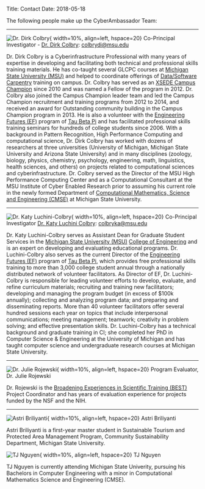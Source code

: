 Title: Contact
Date: 2018-05-18

The following people make up the CyberAmbassador Team:

---

![Dr. Dirk Colbry](//colbrydi.github.io/images/2017Dirk.jpg){ width=10%, align=left, hspace=20}  Co-Principal Investigator - [Dr. Dirk Colbry](//colbrydi.github.io/): colbrydi@msu.edu   

Dr. Dirk Colbry is a Cyberinfrastructure Professional with many years of expertise in developing and facilitating both technical and professional skills training materials. He has co-taught several GLCPC courses at [Michigan State University (MSU)](//msu.edu) and helped to coordinate offerings of [Data/Software Carpentry](//software-carpentry.org/) training on campus. Dr. Colbry has served as an [XSEDE Campus Champion](//www.xsede.org/community-engagement/campus-champions) since 2010 and was named a Fellow of the program in 2012. Dr. Colbry also joined the Campus Champion leader team and led the Campus Champion recruitment and training programs from 2012 to 2014, and received an award for Outstanding community building in the Campus Champion program in 2013. He is also a volunteer with the [Engineering Futures (EF)](//www.tbp.org/memb/ef.cfm) program of [Tau Beta Pi](//www.tbp.org/) and has facilitated professional skills training seminars for hundreds of college students since 2006. With a background in Pattern Recognition, High Performance Computing and computational science, Dr. Dirk Colbry has worked with dozens of researchers at three universities (University of Michigan, Michigan State University and Arizona State University) and in many disciplines (zoology, biology, physics, chemistry, psychology, engineering, math, linguistics, health sciences, and others) on projects related to computational sciences and cyberinfrastructure. Dr. Colbry served as the Director of the MSU High Performance Computing Center and as a Computational Consultant at the MSU Institute of Cyber Enabled Research prior to assuming his current role in the newly formed Department of [Computational Mathematics, Science and Engineering (CMSE)](//cmse.msu.edu) at Michigan State University.

---

![Dr. Katy Luchini-Colbry](//www.egr.msu.edu/sites/default/files/styles/profile_image/public/people/image/profile/HJS1866V2.jpg?itok=LQETF8Y8){ width=10%, align=left, hspace=20} Co-Principal Investigator [Dr. Katy Luchini Colbry](//www.egr.msu.edu/people/profile/colbryka): colbryka@msu.edu

Dr. Katy Luchini-Colbry serves as Assistant Dean for Graduate Student Services in the [Michigan State University (MSU)](//msu.edu) [College of Engineering](//egr.msu.edu/) and is an expert on developing and evaluating educational programs. Dr. Luchini-Colbry also serves as the current Director of the [Engineering Futures (EF)](//www.tbp.org/memb/ef.cfm) program of [Tau Beta Pi](//www.tbp.org/), which provides free professional skills training to more than 3,000 college student annual through a nationally distributed network of volunteer facilitators. As Director of EF, Dr. Luchini-Colbry is responsible for leading volunteer efforts to develop, evaluate, and refine curriculum materials; recruiting and training new facilitators; developing and managing the program budget (in excess of $100k annually); collecting and analyzing program data; and preparing and disseminating reports. More than 40 volunteer facilitators offer several hundred sessions each year on topics that include interpersonal communications; meeting management; teamwork; creativity in problem solving; and effective presentation skills. Dr. Luchini-Colbry has a technical background and graduate training in CI; she completed her PhD in Computer Science & Engineering at the University of Michigan and has taught computer science and undergraduate research courses at Michigan State University.

---

![Dr. Julie Rojewski](http://best.msu.edu/wp-content/uploads/2016/03/julie-rojewski.jpg){ width=10%, align=left, hspace=20} Program Evaluator, Dr. Julie Rojewski

Dr. Rojewski is the [Broadening Experiences in Scientific Training (BEST)](//best.msu.edu/) Project Coordinator and has years of evaluation experience for projects funded by the NSF and the NIH.

---

![Astri Briliyanti](//colbrydi.github.io/cyberambassadors/images/Astri_Briliyanti.jpg){ width=10%, align=left, hspace=20} Astri Briliyanti

Astri Briliyanti is a first-year master student in Sustainable Tourism and Protected Area Management Program, Community Sustainability Department, Michigan State University.

![TJ Nguyen](//colbrydi.github.io/cyberambassadors/images/TJ_Nguyen.jpg){ width=10%, align=left, hspace=20} TJ Nguyen

TJ Nguyen is currently attending Michigan State Univerity, pursuing his Bachelors in Computer Engineering with a minor in Computational Mathematics Science and Engineering (CMSE).
